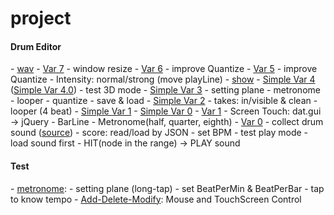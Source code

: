 # project
<h4>Drum Editor</h4>
- <a href="http://jennyhyc.github.io/project/DrumEditor/simple_wav.html">wav</a>
- <a href="http://jennyhyc.github.io/project/DrumEditor/simple_ver7.html">Var 7</a>
  - window resize
- <a href="http://jennyhyc.github.io/project/DrumEditor/simple_ver6.html">Var 6</a>
  - improve Quantize
- <a href="http://jennyhyc.github.io/project/DrumEditor/simple_ver5.html">Var 5</a>
  - improve Quantize
  - Intensity: normal/strong (move playLine)
- <a href="http://jennyhyc.github.io/project/DrumEditor/simple_show.html">show</a>
- <a href="http://jennyhyc.github.io/project/DrumEditor/simple_ver4.html">Simple Var 4</a> (<a href="http://jennyhyc.github.io/project/DrumEditor/simple_ver4.0.html">Simple Var 4.0</a>)
  - test 3D mode
- <a href="http://jennyhyc.github.io/project/DrumEditor/simple_ver3.html">Simple Var 3</a>
  - setting plane
    - metronome
    - looper
    - quantize
  - save & load
- <a href="http://jennyhyc.github.io/project/DrumEditor/simple_ver2.html">Simple Var 2</a>
  - takes: in/visible & clean
  - looper (4 beat)
- <a href="http://jennyhyc.github.io/project/DrumEditor/simple_ver1.html">Simple Var 1</a>
- <a href="http://jennyhyc.github.io/project/DrumEditor/simple_ver0.html">Simple Var 0</a>
- <a href="http://jennyhyc.github.io/project/DrumEditor/ver1.html">Var 1</a>
  - Screen Touch: dat.gui  → jQuery
  - BarLine
  - Metronome(half, quarter, eighth)
- <a href="http://jennyhyc.github.io/project/DrumEditor/ver0.html">Var 0</a>
  - collect drum sound (<a href="http://sampleswap.org/filebrowser-new.php?d=DRUMS+(FULL+KITS)%2F">source</a>)
  - score: read/load by JSON
  - set BPM
  - test play mode
    - load sound first
    - HIT(node in the range) → PLAY sound

<h4>Test</h4>
- <a href="http://jennyhyc.github.io/project/test/metronome.html" target="_blank">metronome</a>:
  - setting plane (long-tap) 
  - set BeatPerMin & BeatPerBar
  - tap to know tempo
- <a href="http://jennyhyc.github.io/project/test/Add-Delete-Modify.html" target="_blank">Add-Delete-Modify</a>: 
  Mouse and TouchScreen Control

  
